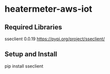 # heatermeter-aws-iot

## Required Libraries
sseclient 0.0.19
https://pypi.org/project/sseclient/

## Setup and Install
pip install sseclient